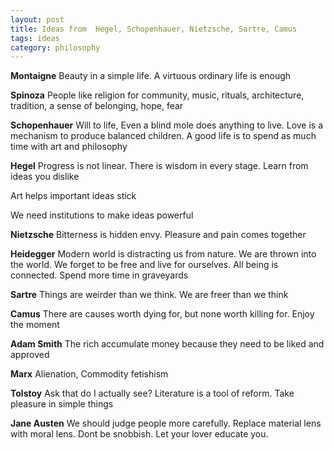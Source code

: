 ```yaml
---
layout: post
title: Ideas from  Hegel, Schopenhauer, Nietzsche, Sartre, Camus
tags: ideas
category: philosophy  
--- 
```


**Montaigne** Beauty in a simple life. A virtuous ordinary life is enough 

**Spinoza** People like religion for community, music, rituals, architecture, tradition, a sense of belonging, hope, fear 

**Schopenhauer**  Will to life, Even a blind mole does anything to live. Love is a mechanism to produce balanced children. A good life is to spend as much time with art and philosophy 

**Hegel** Progress is not linear. There is wisdom in every stage. Learn from ideas you dislike 

Art helps important ideas stick 

We need institutions to make ideas powerful 

**Nietzsche** Bitterness is hidden envy. Pleasure and pain comes together 

**Heidegger** Modern world is distracting us from nature. We are thrown into the world. We forget to be free and live for ourselves. All being is connected. Spend more time in graveyards

**Sartre** Things are weirder than we think. We are freer than we think 

**Camus** There are causes worth dying for, but none worth killing for. Enjoy the moment

**Adam Smith** The rich accumulate money because they need to be liked and approved

**Marx** Alienation, Commodity fetishism 

**Tolstoy** Ask that do I actually see? Literature is a tool of reform. Take pleasure in simple things

**Jane Austen** We should judge people more carefully. Replace material lens with moral lens. Dont be snobbish. Let your lover educate you. 

